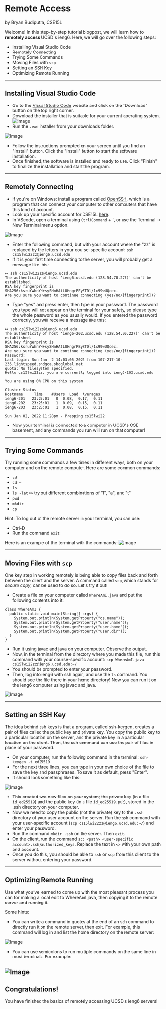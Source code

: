 # Remote Access
by Bryan Budiputra, CSE15L

Welcome! In this step-by-step tutorial blogpost, we will learn how to **remotely access** UCSD's ieng6. Here, we will go over the following steps: 
* Installing Visual Studio Code
* Remotely Connecting
* Trying Some Commands
* Moving Files with `scp`
* Setting an SSH Key
* Optimizing Remote Running

---

## Installing Visual Studio Code
* Go to the [Visual Studio Code](https://code.visualstudio.com/) website and click on the "Download" button on the top right corner.
* Download the installer that is suitable for your current operating system.
![Image](images/vscode.png)
* Run the `.exe` installer from your downloads folder.

![Image](images/exe.png)

* Follow the instructions prompted on your screen until you find an "Install" button. Click the "Install" button to start the software installation.
* Once finished, the software is installed and ready to use. Click "Finish" to finalize the installation and start the program.

---
## Remotely Connecting
* If you're on Windows: install a program called [OpenSSH](https://docs.microsoft.com/en-us/windows-server/administration/openssh/openssh_install_firstuse), which is a program that can connect your computer to other computers that have this kind of account.
* Look up your specific account for CSE15L [here](https://sdacs.ucsd.edu/~icc/index.php).
* In VScode, open a terminal using `Ctrl`/`Command` + \`, or use the Terminal → New Terminal menu option.

![Image](images/terminal.png)

* Enter the following command, but with your account where the "zz" is replaced by the letters in your course-specific account: `ssh cs15lwi22zz@ieng6.ucsd.edu`
* If it is your first time connecting to the server, you will probably get a message like this:

```
⤇ ssh cs15lwi22zz@ieng6.ucsd.edu
The authenticity of host 'ieng6.ucsd.edu (128.54.70.227)' can't be established.
RSA key fingerprint is SHA256:ksruYwhnYH+sySHnHAtLUHngrPEyZTDl/1x99wUQcec.
Are you sure you want to continue connecting (yes/no/[fingerprint])? 
```

* Type "yes" and press enter, then type in your password. The password you type will not appear on the terminal for your safety, so please type the whole password as you usually would. If you entered the password correctly, you will receive a message like this:

```
⤇ ssh cs15lwi22zz@ieng6.ucsd.edu
The authenticity of host 'ieng6-202.ucsd.edu (128.54.70.227)' can't be established.
RSA key fingerprint is SHA256:ksruYwhnYH+sySHnHAtLUHngrPEyZTDl/1x99wUQcec.
Are you sure you want to continue connecting (yes/no/[fingerprint])? 
Password: 
Last login: Sun Jan  2 14:03:05 2022 from 107-217-10-235.lightspeed.sndgca.sbcglobal.net
quota: No filesystem specified.
Hello cs15lwi22zz, you are currently logged into ieng6-203.ucsd.edu

You are using 0% CPU on this system

Cluster Status 
Hostname     Time    #Users  Load  Averages  
ieng6-201   23:25:01   0  0.08,  0.17,  0.11
ieng6-202   23:25:01   1  0.09,  0.15,  0.11
ieng6-203   23:25:01   1  0.08,  0.15,  0.11

Sun Jan 02, 2022 11:28pm - Prepping cs15lwi22
```

* Now your terminal is connected to a computer in UCSD's CSE basement, and any commands you run will run on that computer!

---

## Trying Some Commands
Try running some commands a few times in different ways, both on your computer and on the remote computer. Here are some common commands:
* `cd`
* `cd ~`
* `ls`
* `ls -lat` ⤇ try out different combinations of "l", "a", and "t"
* `pwd`
* `mkdir`
* `cp`

Hint: To log out of the remote server in your terminal, you can use:
* Ctrl-D
* Run the command `exit`

Here is an example of the terminal with the commands:
![Image](images/commands.png)

---

## Moving Files with `scp`
One key step in working remotely is being able to copy files back and forth between the client and the server. A command called `scp`, which stands for *secure copy*, can be used to do so. Let's try it out!

* Create a file on your computer called `WhereAmI.java` and put the following contents into it:

```
class WhereAmI {
  public static void main(String[] args) {
    System.out.println(System.getProperty("os.name"));
    System.out.println(System.getProperty("user.name"));
    System.out.println(System.getProperty("user.home"));
    System.out.println(System.getProperty("user.dir"));
  }
}
```

* Run it using javac and java on your computer. Observe the output.
* Now, in the terminal from the directory where you made this file, run this command with your course-specific account: `scp WhereAmI.java cs15lwi22zz@ieng6.ucsd.edu:~/`
* You should be prompted to enter your password.
* Then, log into ieng6 with ssh again, and use the `ls` command. You should see the file there in your home directory! Now you can run it on the ieng6 computer using javac and java. 

![Image](images/ls.png)

---

## Setting an SSH Key
The idea behind ssh keys is that a program, called ssh-keygen, creates a pair of files called the public key and private key. You copy the public key to a particular location on the server, and the private key in a particular location on the client. Then, the ssh command can use the pair of files in place of your password.

* On your computer, run the following command in the terminal: `ssh-keygen -t ed25519`
* For the next three lines, you can type in your own choice of the file to save the key and passphrases. To save it as default, press "Enter".
* It should look something like this:

![Image](images/ssh.png)

* This created two new files on your system; the private key (in a file `id_ed25519`) and the public key (in a file `id_ed25519.pub`), stored in the .ssh directory on your computer.
* Now we need to copy the public (not the private) key to the `.ssh` directory of your user account on the server. Run the `ssh` command with your user-specific account (`scp cs15lwi22zz@ieng6.ucsd.edu:~/`) and enter your password.
* Run the command `mkdir .ssh` on the server. Then `exit`.
* On the client, run the command `scp <path> <user-specific account>.ssh/authorized_keys`. Replace the text in `<>` with your own path and account.
* Once you do this, you should be able to `ssh` or `scp` from this client to the server without entering your password.

---

## Optimizing Remote Running
Use what you’ve learned to come up with the most pleasant process you can for making a local edit to WhereAmI.java, then copying it to the remote server and running it.

Some hints:
* You can write a command in quotes at the end of an ssh command to directly run it on the remote server, then exit. For example, this command will log in and list the home directory on the remote server:

![Image](images/optimize.png)

* You can use semicolons to run multiple commands on the same line in most terminals. For example:

![Image](images/optimize2.png)
---
## Congratulations!
You have finished the basics of remotely accessing UCSD's ieng6 servers!
